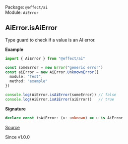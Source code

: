 Package: `@effect/ai`<br />
Module: `AiError`<br />

## AiError.isAiError

Type guard to check if a value is an AI error.

**Example**

```ts
import { AiError } from "@effect/ai"

const someError = new Error("generic error")
const aiError = new AiError.UnknownError({
  module: "Test",
  method: "example"
})

console.log(AiError.isAiError(someError)) // false
console.log(AiError.isAiError(aiError))   // true
```

**Signature**

```ts
declare const isAiError: (u: unknown) => u is AiError
```

[Source](https://github.com/Effect-TS/effect/tree/main/packages/ai/ai/src/AiError.ts#L116)

Since v1.0.0